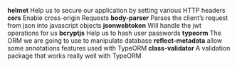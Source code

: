 **helmet**
Help us to secure our application by setting various HTTP headers
**cors**
Enable cross-origin Requests
**body-parser**
Parses the client’s request from json into javascript objects
**jsonwebtoken**
Will handle the jwt operations for us
**bcryptjs**
Help us to hash user passwords
**typeorm**
The ORM we are going to use to manipulate database
**reflect-metadata**
allow some annotations features used with TypeORM
**class-validator**
A validation package that works really well with TypeORM